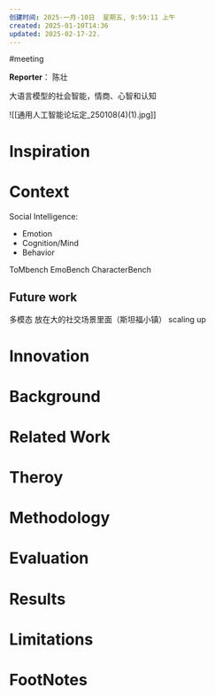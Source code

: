 ```yaml
---
创建时间: 2025-一月-10日  星期五, 9:59:11 上午
created: 2025-01-10T14:36
updated: 2025-02-17-22.
---
```

#meeting 

**Reporter**： 陈壮
 

大语言模型的社会智能，情商、心智和认知


![[通用人工智能论坛定_250108(4)(1).jpg]]


# Inspiration


# Context
Social Intelligence: 
- Emotion
- Cognition/Mind
- Behavior

ToMbench
EmoBench
CharacterBench



## Future work
多模态
放在大的社交场景里面（斯坦福小镇）
scaling up

# Innovation



# Background



# Related Work



# Theroy



# Methodology



# Evaluation



# Results



# Limitations



# FootNotes

